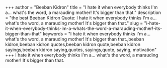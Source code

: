 +++
author = "Beeban Kidron"
title = "I hate it when everybody thinks I'm a... what's the word, a marauding mother! It's bigger than that."
description = "the best Beeban Kidron Quote: I hate it when everybody thinks I'm a... what's the word, a marauding mother! It's bigger than that."
slug = "i-hate-it-when-everybody-thinks-im-a-whats-the-word-a-marauding-mother!-its-bigger-than-that"
keywords = "I hate it when everybody thinks I'm a... what's the word, a marauding mother! It's bigger than that.,beeban kidron,beeban kidron quotes,beeban kidron quote,beeban kidron sayings,beeban kidron saying,quotes, sayings,quote, saying, motivation"
+++
I hate it when everybody thinks I'm a... what's the word, a marauding mother! It's bigger than that.

